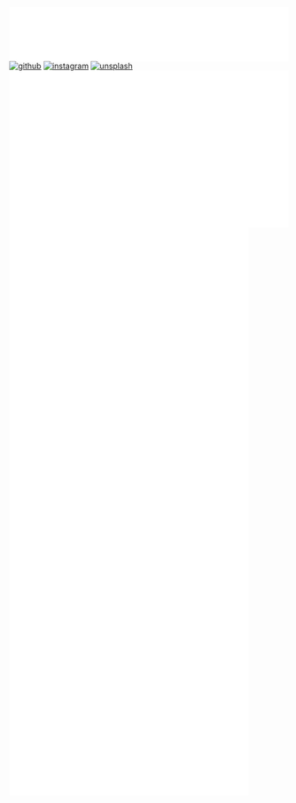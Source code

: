 <img align="center" src="/metrics.header.svg" alt="header">
<a href="https://github.com/Kurzheck"><img src="https://img.shields.io/badge/github-24292F?style=for-the-badge&logo=github&logoColor=white" alt="github"></a>
<a href="https://www.instagram.com/krzhck/"><img src="https://img.shields.io/badge/Instagram-E4405F?style=for-the-badge&logo=instagram&logoColor=white" alt="instagram"></a>
<a href="https://unsplash.com/@kurzheck"><img src="https://img.shields.io/badge/Unsplash-000000?style=for-the-badge&logo=unsplash&logoColor=white" alt="unsplash"></a>
<img align="center" src="/metrics.base.svg" alt="base">
<img align="center" src="/metrics.plugin.svg" alt="plugin">
